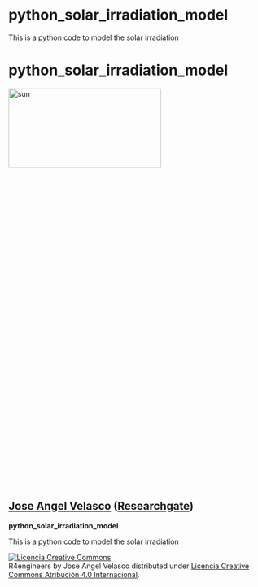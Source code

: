 # python_solar_irradiation_model
This is a python code to model the solar irradiation 

#  python_solar_irradiation_model

<img src="./static/sun.jpeg" alt="sun" align="center" style="width: 300px;" width="20%" height="20%"/>

## [Jose Angel Velasco](http://es.linkedin.com/in/joseangelvelascorodriguez) ([Researchgate](https://www.researchgate.net/profile/Jose_Velasco11)) 

__python_solar_irradiation_model__

This is a python code to model the solar irradiation 




<a rel="license" href="http://creativecommons.org/licenses/by/4.0/deed.es"><img alt="Licencia Creative Commons" style="border-width:0" src="http://i.creativecommons.org/l/by/4.0/88x31.png" /></a><br /><span xmlns:dct="http://purl.org/dc/terms/" property="dct:title">R4engineers</span> by <span xmlns:cc="http://creativecommons.org/ns#" property="cc:attributionName">Jose Angel Velasco</span> distributed under <a rel="license" href="http://creativecommons.org/licenses/by/4.0/deed.es">Licencia Creative Commons Atribución 4.0 Internacional</a>.
